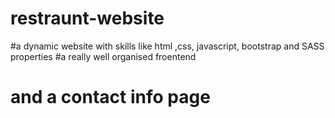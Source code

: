 # restraunt-website
#a dynamic website with skills like html ,css, javascript, bootstrap and SASS properties 
#a really well organised froentend 
# and a contact info page 
 
